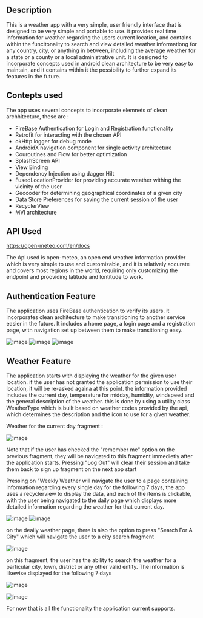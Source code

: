 ## Description

This is a weather app with a very simple, user friendly interface that is designed to be very simple and portable to use. it provides real time information for weather regarding the users current location, 
and contains within the funcitonality to search and view detailed weather informationg for any country, city, or anything in between, including the average weather for a state or a county or a local administrative unit. 
It is designed to incorporate concepts used in android clean architecture to be very easy to maintain, and it contains within it the possibility to further expand its features in the future.

## Contepts used 

The app uses several concepts to incorporate elemnets of clean archhitecture, these are :

- FireBase Authentication for Login and Registration functionality
- Retrofit for interacting with the chosen API
- okHttp logger for debug mode
- AndroidX navigation component for single activity architecture
- Couroutines and Flow for better optimization
- SplashScreen API
- View Binding
- Dependency Injection using dagger Hilt
- FusedLocationProvider for providing accurate weather withing the vicinity of the user
- Geocoder for determining geographical coordinates of a given city
- Data Store Preferences for saving the current session of the user
- RecyclerView
- MVI architecture

## API Used

https://open-meteo.com/en/docs

The Api used is open-meteo, an open end weather information provider which is very simple to use and customizable, and it is relatively accurate and covers most regions in the world, requiring only customizing the endpoint and prooviding latitude and lontitude to work.

## Authentication Feature

The application uses FireBase authentication to verify its users. it incorporates clean architecture to make transitioning to another service easier in the future. It includes a home page, a login page and a registration page, with navigation set up between them to make transitioning easy.

![image](https://github.com/kalkudin/Midterm_Project_Weather_App/assets/117531275/1882ba86-d230-4346-ac0a-206aa138e213)
![image](https://github.com/kalkudin/Midterm_Project_Weather_App/assets/117531275/c9fe1d17-adcd-40c6-ad15-8a0bf1af2ec6)
![image](https://github.com/kalkudin/Midterm_Project_Weather_App/assets/117531275/26d2e0a3-f291-44a5-905b-9ccf24a82fcd)

## Weather Feature

The application starts with displaying the weather for the given user location. if the user has not granted the application permission to use their location, it will be re-asked againa at this point. the information provided includes the current day, temperature for midday,
humidity, windspeed and the general description of the weather. this is done by using a utility class WeatherType which is built based on weather codes provided by the api, which determines the description and the icon to use for a given weather.

Weather for the current day fragment : 

![image](https://github.com/kalkudin/Midterm_Project_Weather_App/assets/117531275/b4240c68-5893-4931-b71d-c3a96023ead7)

Note that if the user has checked the "remember me" option on the previous fragment, they will be navigated to this fragment immedietly after the application starts. Pressing "Log Out" will clear their session and take them back to sign up fragment on the next app start

Pressing on "Weekly Weather will navigate the user to a page containing information regarding every single day for the following 7 days, the app uses a recyclerview to display the data, and each of the items is clickable, with the user being navigated to the daily page
which displays more detailed information regarding the weather for that current day. 

![image](https://github.com/kalkudin/Midterm_Project_Weather_App/assets/117531275/31a34dd5-70ae-4567-8c11-cc71bd3b84b7)
![image](https://github.com/kalkudin/Midterm_Project_Weather_App/assets/117531275/4c081cd6-aa58-4ae1-b423-035734eef4d5)

on the deaily weather page, there is also the option to press "Search For A City" which will navigate the user to a city search fragment 

![image](https://github.com/kalkudin/Midterm_Project_Weather_App/assets/117531275/94e1c75b-50ce-49cf-b96a-d268e1034552)

on this fragment, the user has the ability to search the weather for a particular city, town, district or any other valid entity. The information is likewise displayed for the following 7 days 

![image](https://github.com/kalkudin/Midterm_Project_Weather_App/assets/117531275/41126a8a-9d21-4fec-98da-9f9d6fa465f2)

![image](https://github.com/kalkudin/Midterm_Project_Weather_App/assets/117531275/200c1f68-6e90-44c3-8570-13fba1cef25e)

For now that is all the functionality the application current supports. 











